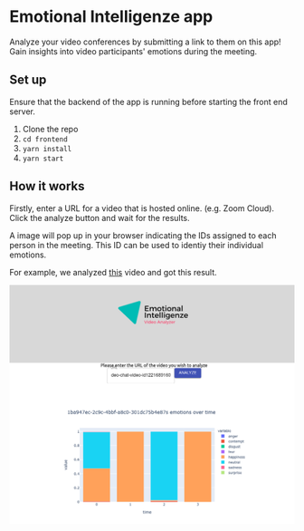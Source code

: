 # Emotional Intelligenze app
Analyze your video conferences by submitting a link to them on this app! Gain insights into video participants' emotions
during the meeting.

## Set up
Ensure that the backend of the app is running before starting the front end server.

1. Clone the repo
2. `cd frontend`
3. `yarn install`
4. `yarn start`

## How it works
Firstly, enter a URL for a video that is hosted online. (e.g. Zoom Cloud). Click the analyze button and wait for the results.

A image will pop up in your browser indicating the IDs assigned to each person in the meeting. This ID can be used to identiy their individual emotions.

For example, we analyzed [this](https://media.istockphoto.com/videos/group-of-six-friends-saying-cheers-over-video-chat-video-id1221689160) video and got this result.

![alt text](HnR-SS.png "Participants emotions over duration of call")
